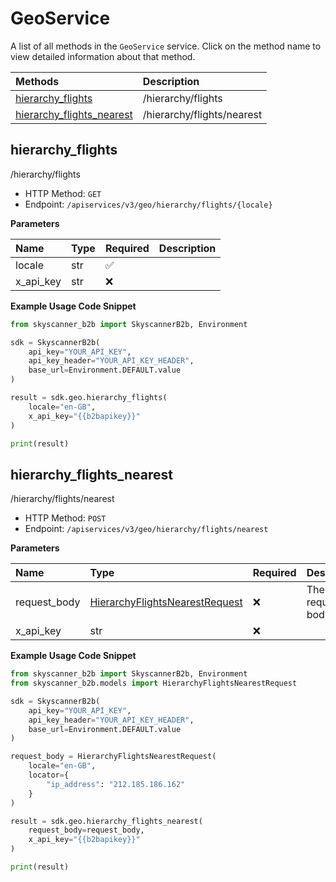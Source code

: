 # GeoService

A list of all methods in the `GeoService` service. Click on the method name to view detailed information about that method.

| Methods                                                 | Description                |
| :------------------------------------------------------ | :------------------------- |
| [hierarchy_flights](#hierarchy_flights)                 | /hierarchy/flights         |
| [hierarchy_flights_nearest](#hierarchy_flights_nearest) | /hierarchy/flights/nearest |

## hierarchy_flights

/hierarchy/flights

- HTTP Method: `GET`
- Endpoint: `/apiservices/v3/geo/hierarchy/flights/{locale}`

**Parameters**

| Name      | Type | Required | Description |
| :-------- | :--- | :------- | :---------- |
| locale    | str  | ✅       |             |
| x_api_key | str  | ❌       |             |

**Example Usage Code Snippet**

```python
from skyscanner_b2b import SkyscannerB2b, Environment

sdk = SkyscannerB2b(
    api_key="YOUR_API_KEY",
    api_key_header="YOUR_API_KEY_HEADER",
    base_url=Environment.DEFAULT.value
)

result = sdk.geo.hierarchy_flights(
    locale="en-GB",
    x_api_key="{{b2bapikey}}"
)

print(result)
```

## hierarchy_flights_nearest

/hierarchy/flights/nearest

- HTTP Method: `POST`
- Endpoint: `/apiservices/v3/geo/hierarchy/flights/nearest`

**Parameters**

| Name         | Type                                                                          | Required | Description       |
| :----------- | :---------------------------------------------------------------------------- | :------- | :---------------- |
| request_body | [HierarchyFlightsNearestRequest](../models/HierarchyFlightsNearestRequest.md) | ❌       | The request body. |
| x_api_key    | str                                                                           | ❌       |                   |

**Example Usage Code Snippet**

```python
from skyscanner_b2b import SkyscannerB2b, Environment
from skyscanner_b2b.models import HierarchyFlightsNearestRequest

sdk = SkyscannerB2b(
    api_key="YOUR_API_KEY",
    api_key_header="YOUR_API_KEY_HEADER",
    base_url=Environment.DEFAULT.value
)

request_body = HierarchyFlightsNearestRequest(
    locale="en-GB",
    locator={
        "ip_address": "212.185.186.162"
    }
)

result = sdk.geo.hierarchy_flights_nearest(
    request_body=request_body,
    x_api_key="{{b2bapikey}}"
)

print(result)
```

<!-- This file was generated by liblab | https://liblab.com/ -->
